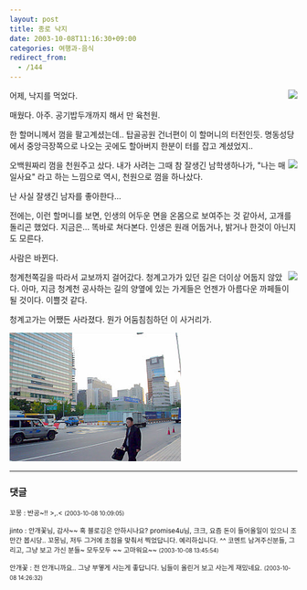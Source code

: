 ```yaml
---
layout: post
title: 종로 낙지
date: 2003-10-08T11:16:30+09:00
categories: 여행과-음식
redirect_from:
  - /144
---
```


<img src="http://jinto.pe.kr/logs/archives/DSC02106.jpg" align="right" /> 어제, 낙지를 먹었다.

매웠다. 아주. 공기밥두개까지 해서 만 육천원.

한 할머니께서 껌을 팔고계셨는데.. 탑골공원 건너편이 이 할머니의 터전인듯. 명동성당에서 중앙극장쪽으로 나오는 곳에도 할아버지 한분이 터를 잡고 계셨었지..

 

 

<img src="http://jinto.pe.kr/logs/archives/DSC02103.jpg" align="right" />오백원짜리 껌을 천원주고 샀다. 내가 사려는 그때 참 잘생긴 남학생하나가, "나는 매일사요" 라고 하는 느낌으로 역시, 천원으로 껌을 하나샀다.

난 사실 잘생긴 남자를 좋아한다...

전에는, 이런 할머니를 보면, 인생의 어두운 면을 온몸으로 보여주는 것 같아서, 고개를 돌리곤 했었다. 지금은... 똑바로 쳐다본다. 인생은 원래 어둡거나, 밝거나 한것이 아닌지도 모른다.

사람은 바뀐다.

<img src="http://jinto.pe.kr/logs/archives/DSC02104.jpg" align="right" />청계천쪽길을 따라서 교보까지 걸어갔다. 청계고가가 있던 길은 더이상 어둡지 않았다. 아마, 지금 청계천 공사하는 길의 양옆에 있는 가게들은 언젠가 아름다운 까페들이 될 것이다. 이쁠것 같다.

 

 

청계고가는 어쨌든 사라졌다. 뭔가 어둠침침하던 이 사거리가.

![ ](/assets/media/logs_archives_DSC02105.jpg)

* * *

### 댓글



<!--- cmt:305 --->
<!--- mail: --->
<!--- parent:0 --->

<small>꼬몽 : 반공~!! >,.< <small>(2003-10-08 10:09:05)</small></small>


<!--- cmt:306 --->
<!--- mail: --->
<!--- parent:0 --->

<small>jinto : 안개꽃님, 감사~~ 혹 블로깅은 안하시나요? promise4u님, 크크, 요즘 돈이 들어올일이 있으니 조만간 봅시당.. 꼬몽님, 저두 그거에 초점을 맞춰서 찍었답니다. 예리하십니다. ^^  코멘트 남겨주신분들, 그리고, 그냥 보고 가신 분들~ 모두모두 ~~ 고마워요~~ <small>(2003-10-08 13:45:54)</small></small>


<!--- cmt:307 --->
<!--- mail: --->
<!--- parent:0 --->

<small>안개꽃 : 전 안개니까요.. 그냥 부옇게 사는게 좋답니다. 님들이 올린거 보고 사는게 재밌네요. <small>(2003-10-08 14:26:32)</small></small>

